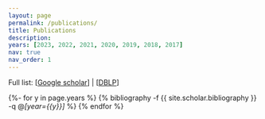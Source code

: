 ```yaml
---
layout: page
permalink: /publications/
title: Publications
description:
years: [2023, 2022, 2021, 2020, 2019, 2018, 2017]
nav: true
nav_order: 1
---
```


Full list: [[Google scholar](https://scholar.google.com/citations?user=Qtvu5t4AAAAJ&hl=zh-CN)] | [[DBLP](https://dblp.org/pid/65/4065-1.html)]
<!-- _pages/publications.md -->
<div class="publications">

{%- for y in page.years %}
  {% bibliography -f {{ site.scholar.bibliography }} -q @*[year={{y}}]* %}
{% endfor %}


</div>
